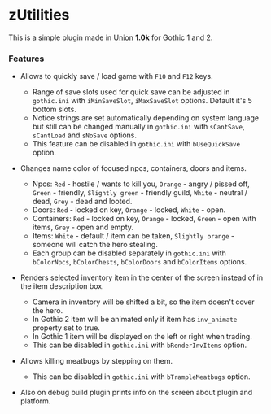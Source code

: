 # zUtilities

This is a simple plugin made in [Union](https://worldofplayers.ru/threads/40376/) **1.0k** for Gothic 1 and 2.

### Features

- Allows to quickly save / load game with `F10` and `F12` keys.

  - Range of save slots used for quick save can be adjusted in `gothic.ini` with `iMinSaveSlot`, `iMaxSaveSlot` options. Default it's 5 bottom slots.
  - Notice strings are set automatically depending on system language but still can be changed manually in `gothic.ini` with `sCantSave`, `sCantLoad` and `sNoSave` options.
  - This feature can be disabled in `gothic.ini` with `bUseQuickSave` option.

- Changes name color of focused npcs, containers, doors and items.

  - Npcs: `Red` - hostile / wants to kill you, `Orange` - angry / pissed off, `Green` - friendly, `Slightly green` - friendly guild, `White` - neutral / dead, `Grey` - dead and looted.
  - Doors: `Red` - locked on key, `Orange` - locked, `White` - open.
  - Containers: `Red` - locked on key, `Orange` - locked, `Green` - open with items, `Grey` - open and empty.
  - Items: `White` - default / item can be taken, `Slightly orange` - someone will catch the hero stealing.
  - Each group can be disabled separately in `gothic.ini` with `bColorNpcs`, `bColorChests`, `bColorDoors` and `bColorItems` options.

- Renders selected inventory item in the center of the screen instead of in the item description box.

  - Camera in inventory will be shifted a bit, so the item doesn't cover the hero.
  - In Gothic 2 item will be animated only if item has `inv_animate` property set to true.
  - In Gothic 1 item will be displayed on the left or right when trading.
  - This can be disabled in `gothic.ini` with `bRenderInvItems` option.

- Allows killing meatbugs by stepping on them.

  - This can be disabled in `gothic.ini` with `bTrampleMeatbugs` option.

- Also on debug build plugin prints info on the screen about plugin and platform.
